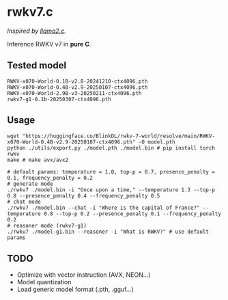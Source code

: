 # rwkv7.c

*Inspired by [llama2.c](https://github.com/karpathy/llama2.c).*

Inference RWKV v7 in **pure C**.

## Tested model

```
RWKV-x070-World-0.1B-v2.8-20241210-ctx4096.pth
RWKV-x070-World-0.4B-v2.9-20250107-ctx4096.pth
RWKV-x070-World-2.9B-v3-20250211-ctx4096.pth
rwkv7-g1-0.1b-20250307-ctx4096.pth
```

## Usage

``` shell
wget "https://huggingface.co/BlinkDL/rwkv-7-world/resolve/main/RWKV-x070-World-0.4B-v2.9-20250107-ctx4096.pth" -O model.pth
python ./utils/export.py ./model.pth ./model.bin # pip install torch rwkv
make # make avx/avx2

# default params: temperature = 1.0, top-p = 0.7, presence_penalty = 0.1, frequency_penalty = 0.2
# generate mode
./rwkv7 ./model.bin -i "Once upon a time," --temperature 1.3 --top-p 0.8 --presence_penalty 0.4 --frequency_penalty 0.5
# chat mode
./rwkv7 ./model.bin --chat -i "Where is the capital of France?" --temperature 0.8 --top-p 0.2 --presence_penalty 0.1 --frequency_penalty 0.2
# reasoner mode (rwkv7-g1)
./rwkv7 ./model-g1.bin --reasoner -i "What is RWKV?" # use default params
```

## TODO
- Optimize with vector instruction (AVX, NEON...)
- Model quantization
- Load generic model format (.pth, .gguf...)